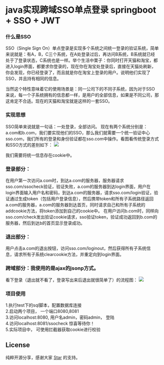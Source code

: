 ﻿# java实现跨域SSO单点登录 springboot + SSO + JWT

### 什么是SSO
SSO（Single Sign On）单点登录是实现多个系统之间统一登录的验证系统，简单来说就是：有A，B，C三个系统，在A处登录过后，再访问B系统，B系统就已经处于了登录状态，C系统也是一样。举个生活中栗子：你同时打开天猫和淘宝，都进入login界面，都要求你登录的，现在你在淘宝处登录后，直接在天猫处刷新，你会发现，你已经登录了，而且就是你在淘宝上登录的用户。说明他们实现了SSO，并且持有相同的信息。

当然这个特性意味着它的使用场景是：同一公司下的不同子系统，因为对于SSO来说，每一个子系统拥有的信息都一样，是用户的全部信息，如果是不同公司，那这肯定不合适。现在的天猫和淘宝就是这样的一套SSO。

### 实现思想
SSO简单来说就是一句话：一处登录，全部访问。
现在有两个系统分别是：a.com和b.com，我们要实现他们的SSO，那么我们就需要一个统一验证中心sso.com，我们所有的登录和身份验证都在sso.com中操作。看图看传统登录方式和SSO方式的差别如下：
![](http://tuchuang.aitangbao.com.cn/sso3.png)

我们需要将统一信息存在cookie中。
### 登录部分：
在用户第一次访问a.com时，到达a.com的服务器，服务器请求sso.com/ssocheck验证，验证失败，a.com的服务器到达login界面，用户在login界面输入用户名和密码，到达a.com的服务器，请求sso.com/login验证，验证通过生成token（包括用户登录信息），然后携带token和所有子系统路径返回a.com的服务器，a.com的服务器到达首页，同时请求自己和所有子系统的addcookie方法，将token添加到自己的cookie中。
在用户访问b.com时，同样向sso.com/check发出验证cookie请求，sso验证token，验证成功返回到b.com的服务器，然后到达b的首页显示登录成功。

### 退出部分：
用户点击a.com的退出按钮，访问sso.com/loginout，然后获得所有子系统信息，请求所有子系统clearcookie方法，并重定向到login界面。

### 跨域部分：我使用的是ajax的jsonp方式。
看下登录（退出就不看了，登录写出来后退出就很简单了）的流程图：
![](http://tuchuang.aitangbao.com.cn/sso4.png)


### 项目使用
1.执行test下的sql脚本，配置数据库连接  
2.启动两个项目， 一个端口8080,8081  
3.访问localhost:8080, 用户名admin，密码admin， 登陆  
4.访问localhost:8081/ssocheck 惊喜等待你！  
5.实际项目中， 可使用拦截器获取cookie进行校验

## License
纯粹开源分享，感谢大家 [Star](https://github.com/aitangbao/springboot-jwt-sso) 的支持。